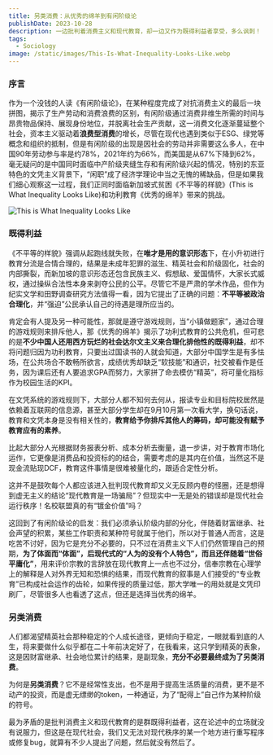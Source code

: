 ```yaml
---
title: 另类消费：从优秀的绵羊到有闲阶级论
publishDate: 2023-10-28
description: 一边批判着消费主义和现代教育，却一边又作为既得利益者享受，多么讽刺！
tags:
  - Sociology
image: /static/images/This-Is-What-Inequality-Looks-Like.webp
---
```

### 序言

作为一个没钱的人读《有闲阶级论》，在某种程度完成了对抗消费主义的最后一块拼图，揭示了生产劳动和消费浪费的区别，有闲阶级通过消费非维生所需的时间与昂贵物品保持、展现身份地位，并脱离社会生产贡献，这一消费文化逐渐蔓延整个社会，资本主义驱动着**浪费型消费**的增长，尽管在现代也遇到类似于ESG、绿党等概念和组织的抵制，但是有闲阶级的出现是因社会的劳动并非需要这么多人，在中国90年劳动参与率是约78%，2021年约为66%，而美国是从67%下降到62%，毫无疑问的是中国同时面临中产阶级夹缝生存和有闲阶级兴起的情况，特别的东亚特色的文凭主义背景下，“闲职”成了经济学理论中当之无愧的稀缺品，但是如果我们细心观察这一过程，我们正同时面临新加坡式贫困《不平等的样貌》(This is What Inequality Looks Like)和功利教育《优秀的绵羊》带来的挑战。

![This is What Inequality Looks Like](/static/images/This-Is-What-Inequality-Looks-Like.webp)
### 既得利益

《不平等的样貌》强调从起跑线就失败，在**唯才是用的意识形态**下，在小升初进行教育分流是合情合理的，结果是未成年犯罪的滋生、精英社会和阶级固化，社会的内部撕裂，而新加坡的意识形态还包含民族主义、假想敌、爱国情怀，大家长式威权，通过操纵合法性本身来剥夺公民的公平。尽管它不是严肃的学术作品，但作为纪实文学和田野调查研究方法值得一看，因为它提出了正确的问题：**不平等被政治合理化**，并“强迫”公民承认自己的待遇是理所应当的。

肯定会有人提及另一种可能性，那就是遵守游戏规则，当“小镇做题家”，通过合理的游戏规则来排斥他人，那《优秀的绵羊》揭示了功利式教育的公共危机，但可悲的是**不少中国人还用西方玩烂的社会达尔文主义来合理化排他性的既得利益**，却不将问题归因为功利教育，只要出过国读书的人就会知道，大部分中国学生是有多怯场，在公共场合不敢畅所欲言，成绩优秀却缺乏“软技能”和通识，社交被看作是任务，因为课后还有人要追求GPA而努力，大家拼了命去模仿“精英”，将可量化指标作为校园生活的KPI。

在文凭系统的游戏规则下，大部分人都不知何去何从，报读专业和目标院校居然是依赖着互联网的信息源，甚至大部分学生却在9月10月第一次看大学，换句话说，教育和文凭本身是没有相关性的，**教育给予你排斥其他人的筹码，却可能没有赋予教育应有的素养**。

比起大部分人光根据财务报表分析、成本分析去衡量，退一步讲，对于教育市场化运作，它更像是消费品和投资标的的结合，需要考虑的是其内在价值，当然这不是现金流贴现DCF，教育这件事情是很难被量化的，跟适合定性分析。

这并不是鼓吹每个人都应该进入批判现代教育却又义无反顾内卷的怪圈，还是想得到虚无主义的结论“现代教育是一场骗局”？但现实中一无是处的错误却是现代社会运行秩序！名校联盟真的有“镀金价值”吗？

这回到了有闲阶级论的启发：我们必须承认阶级内部的分化，伴随着财富继承、社会声望的积累，某些工作职责和某种符号就属于他们，所以对于普通人而言，这是吃苦不讨好，因为它是充分不必要的，只不过在消费主义下人们仍然管理自己的预期，**为了体面而“体面”，后现代式的“人为的没有个人特色”，而且还伴随着“世俗平庸化”**，用来评价宗教的言辞放在现代教育上一点也不过分，信奉宗教在心理学上的解释是人对外界无知和恐惧的结果，而现代教育的叙事是人们接受的“专业教育”已构成社会运作的齿轮，如果传授的质量过低，那大学唯一的用处就是文凭印刷厂，尽管很多人也看透了这点，但还是选择当优秀的绵羊。

### 另类消费

人们都渴望精英社会那种稳定的个人成长途径，更倾向于稳定，一眼就看到底的人生，将来要做什么似乎都在二十年前决定好了，在我看来，这只学到精英的表象，这是因财富继承、社会地位累计的结果，是副现象，**充分不必要最终成为了另类消费**。

为何是**另类消费**？它不是经常性支出，也不是用于提高生活质量的消费，更不是不动产的投资，而是虚无缥缈的token，一种通证，为了“配得上”自己作为某种阶级的符号。

最为矛盾的是批判消费主义和现代教育的是群既得利益者，这在论述中的立场就没有说服力，但这是在现代社会，我们又无法对现代秩序的某一个地方进行重写程序或修复bug，就算有不少人提出了问题，然后就没有然后了。